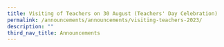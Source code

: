 ```yaml
---
title: Visiting of Teachers on 30 August (Teachers' Day Celebration)
permalink: /announcements/announcements/visiting-teachers-2023/
description: ""
third_nav_title: Announcements
---
```

